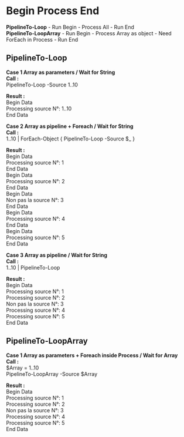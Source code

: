 # Begin Process End

**PipelineTo-Loop** - Run Begin - Process All - Run End  
**PipelineTo-LoopArray** - Run Begin - Process Array as object - Need ForEach in Process - Run End 


## PipelineTo-Loop  
**Case 1 Array as parameters / Wait for String**  
**Call :**  
PipelineTo-Loop -Source 1..10  
  
**Result :**  
Begin Data  
Processing source N°: 1..10   
End Data  


**Case 2 Array as pipeline + Foreach  / Wait for String**  
**Call :**  
 1..10 | ForEach-Object { PipelineTo-Loop -Source $_ }  

**Result :**  
Begin Data  
Processing source N°: 1  
End Data  
Begin Data  
Processing source N°: 2  
End Data  
Begin Data  
Non pas la source N°: 3  
End Data  
Begin Data  
Processing source N°: 4  
End Data  
Begin Data  
Processing source N°: 5  
End Data  


**Case 3 Array as pipeline  / Wait for String**  
**Call :**  
1..10 | PipelineTo-Loop  

**Result :**  
Begin Data    
Processing source N°: 1    
Processing source N°: 2    
Non pas la source N°: 3  
Processing source N°: 4   
Processing source N°: 5  
End Data  



## PipelineTo-LoopArray
**Case 1 Array as parameters + Foreach inside Process / Wait for Array**  
**Call :**  
$Array = 1..10  
PipelineTo-LoopArray -Source $Array  

**Result :**  
Begin Data    
Processing source N°: 1    
Processing source N°: 2    
Non pas la source N°: 3  
Processing source N°: 4   
Processing source N°: 5  
End Data  


